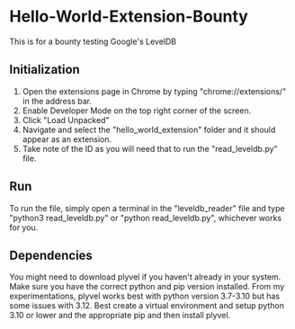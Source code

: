 # Hello-World-Extension-Bounty
This is for a bounty testing Google's LevelDB

## Initialization
1. Open the extensions page in Chrome by typing "chrome://extensions/" in the address bar.
2. Enable Developer Mode on the top right corner of the screen.
3. Click "Load Unpacked"
4. Navigate and select the "hello_world_extension" folder and it should appear as an extension.
5. Take note of the ID as you will need that to run the "read_leveldb.py" file.

## Run
To run the file, simply open a terminal in the "leveldb_reader" file and type "python3 read_leveldb.py" or "python read_leveldb.py", whichever works for you.

## Dependencies
You might need to download plyvel if you haven't already in your system. Make sure you have the correct python and pip version installed. From my experimentations, plyvel works best with python version 3.7-3.10 but has some issues with 3.12. Best create a virtual environment and setup python 3.10 or lower and the appropriate pip and then install plyvel.
